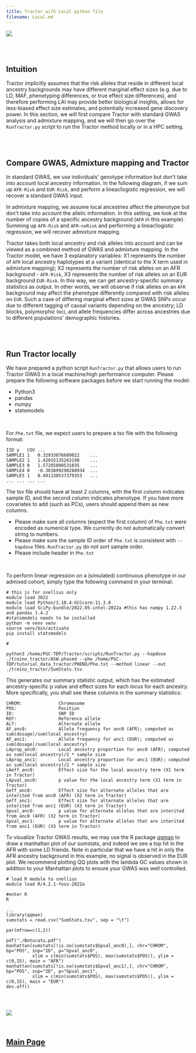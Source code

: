 ```yaml
---
title: Tractor with Local python file
filename: Local.md
---
```


![](images/TractorIcon.png)

&nbsp;  
&nbsp;  

## Intuition

Tractor implicitly assumes that the risk alleles that reside in different local ancestry backgrounds may have different marginal effect sizes (e.g. due to LD, MAF, phenotyping differences, or true effect size differences), and therefore performing LAI may provide better biological insights, allows for less-biased effect size estimates, and potentially increased gene discovery power. In this section, we will first compare Tractor with standard GWAS analysis and admixture mapping, and we will then go over the `RunTractor.py` script to run the Tractor method locally or in a HPC setting.

&nbsp;  
&nbsp;  

## Compare GWAS, Admixture mapping and Tractor 

In standard GWAS, we use individuals' genotype information but don't take into account local ancestry information. In the following diagram, if we sum up `AFR-Risk` and `EUR-Risk`, and perform a linear/logistic regression, we will recover a standard GWAS input.

In admixture mapping, we assume local ancestries affect the phenotype but don't take into account the allelic information. In this setting, we look at the number of copies of a specific ancestry background (`AFR` in this example). Summing up `AFR-Risk` and `AFR-noRisk` and performing a linear/logistic regression, we will recover admixture mapping.

Tractor takes both local ancestry and risk alleles into account and can be viewed as a combined method of GWAS and admixture mapping. In the Tractor model, we have 3 explanatory variables: X1 represents the number of `AFR` local ancestry haplotypes at a variant (identical to the X term used in admixture mapping); X2 represents the number of risk alleles on an AFR background - `AFR-Risk`, X3 represents the number of risk alleles on an EUR background `EUR-Risk`. In this way, we can get ancestry-specific summary statistics as output. In other words, we will observe if risk alleles on an `AFR` background may affect the phenotype differently compared with risk alleles on `EUR`. Such a case of differing marginal effect sizes at GWAS SNPs occur due to different tagging of causal variants depending on the ancestry; LD blocks, polymorphic loci, and allele frequencies differ across ancestries due to different populations' demographic histories.




&nbsp;  
&nbsp;  

## Run Tractor locally

We have prepared a python script `RunTractor.py` that allows users to run Tractor GWAS in a local machine/high performance computer. Please prepare the following software packages before we start running the model:
* Python3
* pandas
* numpy
* statsmodels

&nbsp;  

For `Phe.txt` file, we expect users to prepare a tsv file with the following format:


```
IID	y	COV	...
SAMPLE1	1	0.32933076689022	...
SAMPLE2	1	1.42015135263198	...
SAMPLE3	0	1.57285800531035	...
SAMPLE4	0	-0.303899298288934	...
SAMPLE5	1	0.491130537379353	...
...	...	...	...
```

The tsv file should have at least 2 columns, with the first column indicates sample ID, and the second column indicates phenotype. If you have more covariates to add (such as PCs), users should append them as new columns. 

* Please make sure all columns (expect the first column) of `Phe.txt` were encoded as numerical type. We currently do not automatically convert string to numbers.
* Please make sure the sample ID order of `Phe.txt` is consistent with `--hapdose` files. `RunTractor.py` do not sort sample order.
* Please include header in `Phe.txt`


&nbsp;  


To perform linear regression on a (simulated) continuous phenotype in our admixed cohort, simply type the following command in your terminal:

```
# this is for snellius only
module load 2022
module load Python/3.10.4-GCCcore-11.3.0
module load SciPy-bundle/2022.05-intel-2022a #this has numpy 1.22.3 and pandas 1.4.2
#statsmodels needs to be installed
python -m venv venv
source venv/bin/activate
pip install statsmodels

#

python3 /home/PGC-TDP/Tractor/scripts/RunTractor.py --hapdose ./treino_tractor/ASW.phased --phe /home/PGC-TDP/tutorial_data_tractor/PHENO/Phe.txt --method linear --out ./treino_tractor/SumStats.tsv
```

This generates our summary statistic output, which has the estimated ancestry-specific p value and effect sizes for each locus for each ancestry. More specifically, you shall see these columns in the summary statistics:
```
CHROM:              Chromosome 
POS:                Position 
ID:                 SNP ID
REF:                Reference allele 
ALT:                Alternate allele 
AF_anc0:            Allele frequency for anc0 (AFR); computed as sum(dosage)/sum(local ancestry)
AF_anc1:            Allele frequency for anc1 (EUR); computed as sum(dosage)/sum(local ancestry)
LAprop_anc0:        Local ancestry proportion for anc0 (AFR); computed as sum(local ancestry)/2 * sample size
LAprop_anc1:        Local ancestry proportion for anc1 (EUR); computed as sum(local ancestry)/2 * sample size
LAeff_anc0:         Effect size for the local ancestry term (X1 term in Tractor)
LApval_anc0:        p value for the local ancestry term (X1 term in Tractor)
Geff_anc0:          Effect size for alternate alleles that are interited from anc0 (AFR) (X2 term in Tractor)
Geff_anc1:          Effect size for alternate alleles that are interited from anc1 (EUR) (X3 term in Tractor)
Gpval_anc0:         p value for alternate alleles that are interited from anc0 (AFR) (X2 term in Tractor)
Gpval_anc1:         p value for alternate alleles that are interited from anc1 (EUR) (X3 term in Tractor)
```

To visualize Tractor GWAS results, we may use the R package [qqman](https://cran.r-project.org/web/packages/qqman/vignettes/qqman.html) to draw a manhattan plot of our sumstats, and indeed we see a top hit in the AFR with some LD friends. Note in particular that we have a hit in only the AFR ancestry background in this example, no signal is observed in the EUR plot. We recommend plotting QQ plots with the lambda GC values shown in addition to your Manhattan plots to ensure your GWAS was well controlled.

```
# load R module to snellius
module load R/4.2.1-foss-2022a

#enter R
R

...
library(qqman)
sumstats = read.csv("SumStats.tsv", sep = "\t")

par(mfrow=c(1,2))

pdf("./Botucatu.pdf")
manhattan(sumstats[!is.na(sumstats$Gpval_anc0),], chr="CHROM", bp="POS", snp="ID", p="Gpval_anc0",
          xlim = c(min(sumstats$POS), max(sumstats$POS)), ylim = c(0,15), main = "AFR")
manhattan(sumstats[!is.na(sumstats$Gpval_anc1),], chr="CHROM", bp="POS", snp="ID", p="Gpval_anc1",
          xlim = c(min(sumstats$POS), max(sumstats$POS)), ylim = c(0,15), main = "EUR")
dev.off()




```

![](images/Manhattan.png)

&nbsp;  

## [Main Page](README.md)
